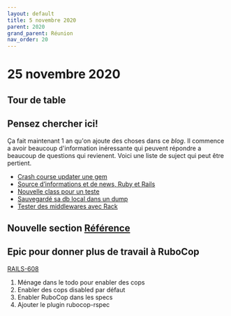 ```yaml
---
layout: default
title: 5 novembre 2020
parent: 2020
grand_parent: Réunion
nav_order: 20
---
```


# 25 novembre 2020

## Tour de table

## Pensez chercher ici!

Ça fait maintenant 1 an qu'on ajoute des choses dans ce _blog_.
Il commence a avoir beaucoup d'information inéressante qui peuvent
répondre a beaucoup de questions qui revienent. 
Voici une liste de suject qui peut être pertient.

* [Crash course updater une gem](../2019/7%20novembre%202019#crash-course-updater-une-gem)
* [Source d’informations et de news, Ruby et Rails](../2019/7%20novembre%202019#source-dinformation-continue)
* [Nouvelle class pour un teste](../../blog/Nouvelle%20class%20pour%20un%20teste)
* [Sauvegardé sa db local dans un dump](9%20avril%202020#sauvegard-sa-db-local-dans-un-dump)
* [Tester des middlewares avec Rack](../../blog/Introduction%20a%20Rack#spec)

## Nouvelle section [Référence](../../reference)

## Epic pour donner plus de travail à RuboCop

[RAILS-608](https://petalmd.atlassian.net/browse/RAILS-608)

1. Ménage dans le todo pour enabler des cops
2. Enabler des cops disabled par défaut
3. Enabler RuboCop dans les specs
4. Ajouter le plugin rubocop-rspec
